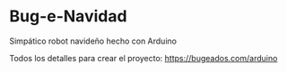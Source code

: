 # Bug-e-Navidad
Simpático robot navideño hecho con Arduino

Todos los detalles para crear el proyecto:
https://bugeados.com/arduino



